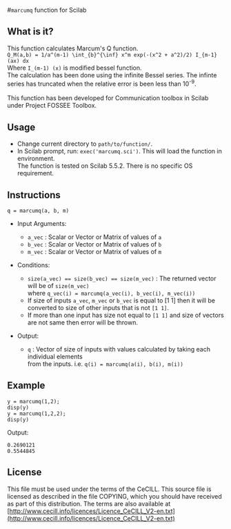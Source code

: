 #`marcumq` function for Scilab

What is it?
-----------
This function calculates Marcum's Q function.<br>
    `Q_M(a,b) = 1/a^(m-1) \int_{b}^{\inf} x^m exp(-(x^2 + a^2)/2) I_{m-1} (ax) dx`<br>
    Where `I_(m-1) (x)` is modified bessel function. <br>
    The calculation has been done using the infinite Bessel series. The infinte series has truncated when the relative error is been less than 10<sup>-9</sup>.<br><br>
    This function has been developed for Communication toolbox in Scilab under Project FOSSEE Toolbox.<br>

Usage
-----
- Change current directory to `path/to/function/`.
- In Scilab prompt, run: `exec('marcumq.sci')`. This will load the function in environment.<br>
The function is tested on Scilab 5.5.2. There is no specific OS requirement.

Instructions
------------
`q = marcumq(a, b, m)`
  - Input Arguments:
    * `a_vec`            :   Scalar or Vector or Matrix of values of `a`
    * `b_vec`            :   Scalar or Vector or Matrix of values of `b`
    * `m_vec`            :   Scalar or Vector or Matrix of values of `m`

  - Conditions:
    * `size(a_vec) == size(b_vec) == size(m_vec)` : The returned vector will be of `size(m_vec)` <br>
                                              where `q_vec(i) = marcumq(a_vec(i), b_vec(i), m_vec(i))`
    * If size of inputs `a_vec`, `m_vec` or `b_vec` is equal to [1 1] then it will be converted to size of other inputs that is not `[1 1]`.
    * If more than one input has size not equal to `[1 1]` and size of vectors are not same then error will be thrown.

  - Output:
    * `q`           :   Vector of size of inputs with values calculated by taking each individual elements<br>
                      from the inputs. i.e. `q(i) = marcumq(a(i), b(i), m(i))`
    
Example
-------
```
y = marcumq(1,2);
disp(y)
y = marcumq(1,2,2);
disp(y)
```

Output:
```
0.2690121
0.5544845
```

License
-------
This file must be used under the terms of the CeCILL.
This source file is licensed as described in the file COPYING, which
you should have received as part of this distribution.  The terms
are also available at    
[http://www.cecill.info/licences/Licence_CeCILL_V2-en.txt](http://www.cecill.info/licences/Licence_CeCILL_V2-en.txt)
